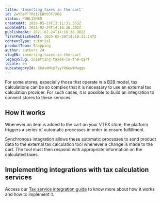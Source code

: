 ```yaml
---
title: 'Inserting taxes in the cart'
id: 2wY5ePTTRz17EBhO3F7XBQ
status: PUBLISHED
createdAt: 2020-05-29T13:11:31.363Z
updatedAt: 2021-02-24T14:16:36.302Z
publishedAt: 2021-02-24T14:16:36.302Z
firstPublishedAt: 2020-05-29T14:10:33.147Z
contentType: tutorial
productTeam: Shopping
author: authors_24
slugEN: inserting-taxes-in-the-cart
legacySlug: inserting-taxes-in-the-cart
locale: en
subcategoryId: 6XAvmMxp7yyY06ewYMuggs
---
```


For some stores, especially those that operate in a B2B model, tax calculations can be so complex that it is necessary to use an external tax calculation provider. For such cases, it is possible to build an integration to connect stores to these services.

## How it works

Whenever an item is added to the cart on your VTEX store, the platform triggers a series of automatic processes in order to ensure fulfillment. 

Synchronous integration allows these automatic processes to send product data to the external tax calculation tool whenever a change is made to the cart. The tool must then respond with appropriate information on the calculated taxes.

## Implementing integrations with tax calculation services

Access our [Tax service integration guide](https://developers.vtex.com/vtex-developer-docs/docs/tax-service-integration-guide) to know more about how it works and how to implement it.

